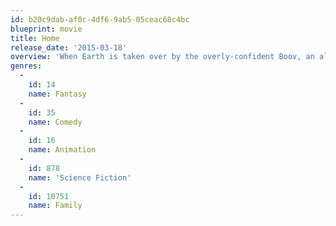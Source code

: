 ```yaml
---
id: b20c9dab-af0c-4df6-9ab5-05ceac68c4bc
blueprint: movie
title: Home
release_date: '2015-03-18'
overview: 'When Earth is taken over by the overly-confident Boov, an alien race in search of a new place to call home, all humans are promptly relocated, while all Boov get busy reorganizing the planet. But when one resourceful girl, Tip, manages to avoid capture, she finds herself the accidental accomplice of a banished Boov named Oh. The two fugitives realize there’s a lot more at stake than intergalactic relations as they embark on the road trip of a lifetime.'
genres:
  -
    id: 14
    name: Fantasy
  -
    id: 35
    name: Comedy
  -
    id: 16
    name: Animation
  -
    id: 878
    name: 'Science Fiction'
  -
    id: 10751
    name: Family
---
```

